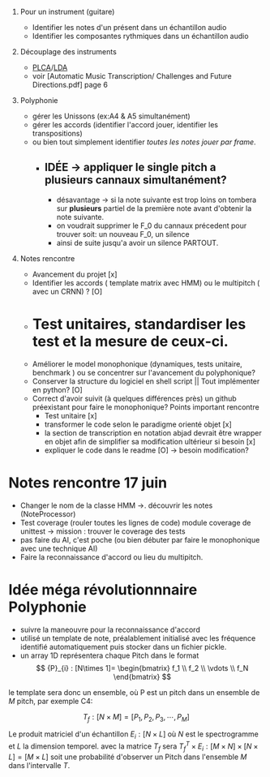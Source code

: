 1. Pour un instrument (guitare)
   - Identifier les notes d'un présent dans un échantillon audio
   - Identifier les composantes rythmiques dans un échantillon audio
2. Découplage des instruments

   - [PLCA](http://web.mit.edu/~punk/Public/AudioExtraction/PLCApage.html)/[LDA](https://en.wikipedia.org/wiki/Linear_discriminant_analysis)
   - voir [Automatic Music Transcription/ Challenges and Future Directions.pdf] page 6

3. Polyphonie
	- gérer les Unissons (ex:A4 & A5 simultanément)
	- gérer les accords (identifier l'accord jouer, identifier les transpositions)
	- ou bien tout simplement identifier _toutes les notes jouer par frame_.
		- ## IDÉE -> appliquer le single pitch a plusieurs cannaux simultanément?
			- désavantage -> si la note suivante est trop loins on tombera sur **plusieurs** partiel de la première note avant d'obtenir la note suivante.
			- on voudrait supprimer le F_0 du cannaux précedent pour trouver soit: un nouveau F_0, un silence
			-  ainsi de suite jusqu'a avoir un silence PARTOUT.

4. Notes rencontre
	- Avancement du projet [x]
	- Identifier les accords ( template matrix avec HMM) ou le multipitch ( avec un CRNN) ?  [O]
	- # Test unitaires, standardiser les test et la mesure de ceux-ci.
	- Améliorer le model monophonique (dynamiques, tests unitaire, benchmark ) ou se concentrer sur l'avancement du polyphonique?
	- Conserver la structure du logiciel en shell script || Tout implémenter en python? [O]
	- Correct d'avoir suivit (à quelques différences près) un github préexistant pour faire le monophonique?
	Points important rencontre
		- Test unitaire [x]
		- transformer le code selon le paradigme orienté objet [x]
		- la section de transcription en notation abjad devrait être wrapper en objet afin de simplifier sa modification ultérieur si besoin [x]
		- expliquer le code dans le readme [O] -> besoin modification?

# Notes rencontre 17 juin
- Changer le nom de la classe HMM ->. découvrir les notes (NoteProcessor)
- Test coverage (rouler toutes les lignes de code) module coverage de unittest -> mission : trouver le coverage des tests
- pas faire du AI, c'est poche (ou bien débuter par faire le monophonique avec une technique AI)
- Faire la reconnaissance d'accord ou lieu du multipitch.

# Idée méga révolutionnnaire Polyphonie
- suivre la maneouvre pour la reconnaissance d'accord
- utilisé un template de note, préalablement initialisé avec les fréquence identifié automatiquement puis stocker dans un fichier pickle.
- un array 1D représentera chaque Pitch dans le format
$$ {P}_{i} : [N\times 1]= \begin{bmatrix}
f_1 \\ f_2 \\ \vdots \\ f_N
\end{bmatrix} $$

le template sera donc un ensemble, où P est un pitch dans un ensemble de $M$ pitch, par exemple C4:

$$ T_{f}: [N \times M] = [ P_{1}, P_{2}, P_{3}, \cdots,P_{M}] $$

Le produit matriciel d'un échantillon
$E_{i} :  [N \times L ]$ où $N$ est le spectrogramme et $L$ la dimension temporel.
avec la matrice $T_{f}$ sera $T_{f}^T \times E_{i}: [M\times N] \times[N \times L] = [M \times L]$ soit une probabilité d'observer un Pitch dans l'ensemble $M$ dans l'intervalle $T$.
